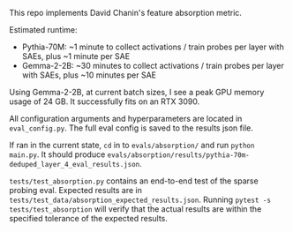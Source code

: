 This repo implements David Chanin's feature absorption metric.

Estimated runtime:

- Pythia-70M: ~1 minute to collect activations / train probes per layer with SAEs, plus ~1 minute per SAE
- Gemma-2-2B: ~30 minutes to collect activations / train probes per layer with SAEs, plus ~10 minutes per SAE

Using Gemma-2-2B, at current batch sizes, I see a peak GPU memory usage of 24 GB. It successfully fits on an RTX 3090.

All configuration arguments and hyperparameters are located in `eval_config.py`. The full eval config is saved to the results json file.

If ran in the current state, `cd` in to `evals/absorption/` and run `python main.py`. It should produce `evals/absorption/results/pythia-70m-deduped_layer_4_eval_results.json`.

`tests/test_absorption.py` contains an end-to-end test of the sparse probing eval. Expected results are in `tests/test_data/absorption_expected_results.json`. Running `pytest -s tests/test_absorption` will verify that the actual results are within the specified tolerance of the expected results.